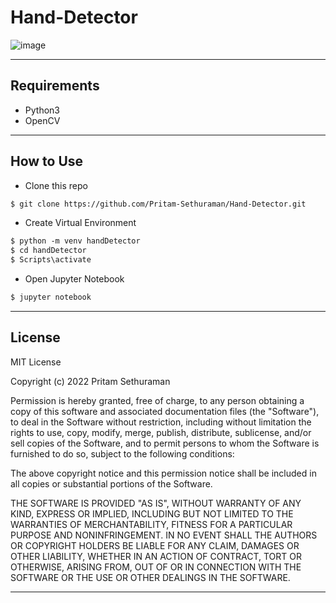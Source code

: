 # Hand-Detector
![image](https://user-images.githubusercontent.com/78743757/163799985-9b10edca-6e67-4188-8feb-27df2151c016.png)

---

## Requirements
- Python3
- OpenCV

---

## How to Use

- Clone this repo
```html
$ git clone https://github.com/Pritam-Sethuraman/Hand-Detector.git
```

- Create Virtual Environment
```html
$ python -m venv handDetector
$ cd handDetector
$ Scripts\activate
```

- Open Jupyter Notebook
```html
$ jupyter notebook
```

---

## License
MIT License

Copyright (c) 2022 Pritam Sethuraman

Permission is hereby granted, free of charge, to any person obtaining a copy
of this software and associated documentation files (the "Software"), to deal
in the Software without restriction, including without limitation the rights
to use, copy, modify, merge, publish, distribute, sublicense, and/or sell
copies of the Software, and to permit persons to whom the Software is
furnished to do so, subject to the following conditions:

The above copyright notice and this permission notice shall be included in all
copies or substantial portions of the Software.

THE SOFTWARE IS PROVIDED "AS IS", WITHOUT WARRANTY OF ANY KIND, EXPRESS OR
IMPLIED, INCLUDING BUT NOT LIMITED TO THE WARRANTIES OF MERCHANTABILITY,
FITNESS FOR A PARTICULAR PURPOSE AND NONINFRINGEMENT. IN NO EVENT SHALL THE
AUTHORS OR COPYRIGHT HOLDERS BE LIABLE FOR ANY CLAIM, DAMAGES OR OTHER
LIABILITY, WHETHER IN AN ACTION OF CONTRACT, TORT OR OTHERWISE, ARISING FROM,
OUT OF OR IN CONNECTION WITH THE SOFTWARE OR THE USE OR OTHER DEALINGS IN THE
SOFTWARE.

---
